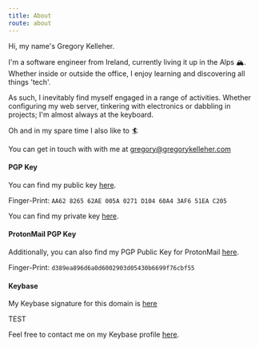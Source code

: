 ```yaml
---
title: About
route: about
---
```


Hi, my name's Gregory Kelleher.

I'm a software engineer from Ireland, currently living it up in the Alps 🏔️. Whether inside or outside the office, I enjoy learning and discovering all things 'tech'.

As such, I inevitably find myself engaged in a range of activities. Whether configuring my web server, tinkering with electronics or dabbling in projects; I'm almost always at the keyboard.

Oh and in my spare time I also like to 🏄

You can get in touch with with me at <a href="mailto:gregory@gregorykelleher.com">gregory@gregorykelleher.com</a>

#### PGP Key

You can find my public key [here](https://gregorykelleher.com/.well-known/public_key.txt).

Finger-Print: `AA62 8265 62AE 005A 0271 D104 60A4 3AF6 51EA C205`

You can find my private key [here](https://www.youtube.com/watch?v=dQw4w9WgXcQ).

#### ProtonMail PGP Key

Additionally, you can also find my PGP Public Key for ProtonMail [here](https://gregorykelleher.com/.well-known/protonmail_public_key.txt).

Finger-Print: `d389ea896d6a0d6002903d05430b6699f76cbf55`

#### Keybase

My Keybase signature for this domain is [here](https://gregorykelleher.com/.well-known/keybase.txt)

TEST

Feel free to contact me on my Keybase profile [here](https://keybase.io/gregorykelleher).

